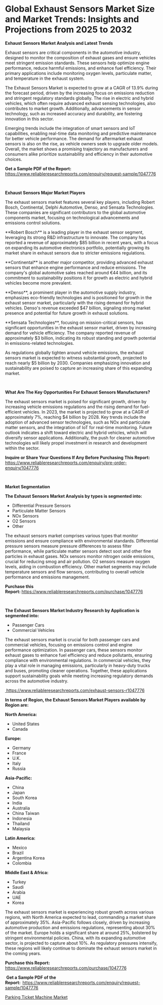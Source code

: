 <p><h1>Global Exhaust Sensors Market Size and Market Trends: Insights and Projections from 2025 to 2032</h1></p><p><strong>Exhaust Sensors Market Analysis and Latest Trends</strong></p>
<p><p>Exhaust sensors are critical components in the automotive industry, designed to monitor the composition of exhaust gases and ensure vehicles meet stringent emission standards. These sensors help optimize engine performance, reduce harmful emissions, and enhance fuel efficiency. Their primary applications include monitoring oxygen levels, particulate matter, and temperature in the exhaust system.</p><p>The Exhaust Sensors Market is expected to grow at a CAGR of 13.9% during the forecast period, driven by the increasing focus on emissions reduction and stringent regulatory standards globally. The rise in electric and hybrid vehicles, which often require advanced exhaust sensing technologies, also contributes to market growth. Additionally, advancements in sensor technology, such as increased accuracy and durability, are fostering innovation in this sector.</p><p>Emerging trends include the integration of smart sensors and IoT capabilities, enabling real-time data monitoring and predictive maintenance for better vehicle performance. The demand for aftermarket exhaust sensors is also on the rise, as vehicle owners seek to upgrade older models. Overall, the market shows a promising trajectory as manufacturers and consumers alike prioritize sustainability and efficiency in their automotive choices.</p></p>
<p><strong>Get a Sample PDF of the Report:&nbsp;</strong> <a href="https://www.reliableresearchreports.com/enquiry/request-sample/1047776?utm_campaign=3009&utm_medium=2&utm_source=Github&utm_content=ia&utm_term=30032025&utm_id=exhaust-sensors">https://www.reliableresearchreports.com/enquiry/request-sample/1047776</a></p>
<p>&nbsp;</p>
<p><strong>Exhaust Sensors Major Market Players</strong></p>
<p><p>The exhaust sensors market features several key players, including Robert Bosch, Continental, Delphi Automotive, Denso, and Sensata Technologies. These companies are significant contributors to the global automotive components market, focusing on technological advancements and emissions control solutions.</p><p>**Robert Bosch** is a leading player in the exhaust sensor segment, leveraging its strong R&D infrastructure to innovate. The company has reported a revenue of approximately $85 billion in recent years, with a focus on expanding its automotive electronics portfolio, potentially growing its market share in exhaust sensors due to stricter emissions regulations.</p><p>**Continental** is another major competitor, providing advanced exhaust sensors that enhance engine performance and reduce emissions. The company's global automotive sales reached around €44 billion, and its commitment to sustainability positions it for growth as electric and hybrid vehicles become more prevalent.</p><p>**Denso**, a prominent player in the automotive supply industry, emphasizes eco-friendly technologies and is positioned for growth in the exhaust sensor market, particularly with the rising demand for hybrid vehicles. Denso's revenue exceeded $47 billion, signaling strong market presence and potential for future growth in exhaust solutions.</p><p>**Sensata Technologies**, focusing on mission-critical sensors, has significant opportunities in the exhaust sensor market, driven by increasing demand for vehicle efficiency. The company reported revenue of approximately $3 billion, indicating its robust standing and growth potential in emissions-related technologies.</p><p>As regulations globally tighten around vehicle emissions, the exhaust sensors market is expected to witness substantial growth, projected to reach nearly $5 billion by 2030. Companies emphasizing innovation and sustainability are poised to capture an increasing share of this expanding market.</p></p>
<p>&nbsp;</p>
<p><strong>What Are The Key Opportunities For Exhaust Sensors Manufacturers?</strong></p>
<p><p>The exhaust sensors market is poised for significant growth, driven by increasing vehicle emissions regulations and the rising demand for fuel-efficient vehicles. In 2023, the market is projected to grow at a CAGR of approximately 7%, reaching $4 billion by 2028. Key trends include the adoption of advanced sensor technologies, such as NOx and particulate matter sensors, and the integration of IoT for real-time monitoring. Future outlook indicates a shift toward electric and hybrid vehicles, which will diversify sensor applications. Additionally, the push for cleaner automotive technologies will likely propel investment in research and development within the sector.</p></p>
<p><strong>Inquire or Share Your Questions If Any Before Purchasing This Report:</strong> <a href="https://www.reliableresearchreports.com/enquiry/pre-order-enquiry/1047776?utm_campaign=3009&utm_medium=2&utm_source=Github&utm_content=ia&utm_term=30032025&utm_id=exhaust-sensors">https://www.reliableresearchreports.com/enquiry/pre-order-enquiry/1047776</a></p>
<p>&nbsp;</p>
<p><strong>Market Segmentation</strong></p>
<p><strong>The Exhaust Sensors Market Analysis by types is segmented into:</strong></p>
<p><ul><li>Differential Pressure Sensors</li><li>Particulate Matter Sensors</li><li>NOx Sensors</li><li>O2 Sensors</li><li>Other</li></ul></p>
<p><p>The exhaust sensors market comprises various types that monitor emissions and ensure compliance with environmental standards. Differential pressure sensors measure pressure differences to assess filter performance, while particulate matter sensors detect soot and other fine particles in exhaust gases. NOx sensors monitor nitrogen oxide emissions, crucial for reducing smog and air pollution. O2 sensors measure oxygen levels, aiding in combustion efficiency. Other market segments may include temperature sensors and flow sensors, contributing to overall vehicle performance and emissions management.</p></p>
<p><strong>Purchase this Report:&nbsp;</strong><a href="https://www.reliableresearchreports.com/purchase/1047776?utm_campaign=3009&utm_medium=2&utm_source=Github&utm_content=ia&utm_term=30032025&utm_id=exhaust-sensors">https://www.reliableresearchreports.com/purchase/1047776</a></p>
<p>&nbsp;</p>
<p><strong>The Exhaust Sensors Market Industry Research by Application is segmented into:</strong></p>
<p><ul><li>Passenger Cars</li><li>Commercial Vehicles</li></ul></p>
<p><p>The exhaust sensors market is crucial for both passenger cars and commercial vehicles, focusing on emissions control and engine performance optimization. In passenger cars, these sensors monitor exhaust gases to enhance fuel efficiency and reduce pollutants, ensuring compliance with environmental regulations. In commercial vehicles, they play a vital role in managing emissions, particularly in heavy-duty trucks and buses, promoting cleaner operations. Together, these applications support sustainability goals while meeting increasing regulatory demands across the automotive industry.</p></p>
<p><a href="https://www.reliableresearchreports.com/exhaust-sensors-r1047776?utm_campaign=3009&utm_medium=2&utm_source=Github&utm_content=ia&utm_term=30032025&utm_id=exhaust-sensors">&nbsp;https://www.reliableresearchreports.com/exhaust-sensors-r1047776</a></p>
<p><strong>In terms of Region, the Exhaust Sensors Market Players available by Region are:</strong></p>
<p>
    <p> <strong> North America: </strong>
        <ul>
            <li>United States</li>
            <li>Canada</li>
        </ul>
        </p> 
    <p> <strong> Europe: </strong>
        <ul>
            <li>Germany</li>
            <li>France</li>
            <li>U.K.</li>
            <li>Italy</li>
            <li>Russia</li>
        </ul>
        </p> 
    <p> <strong> Asia-Pacific: </strong>
        <ul>
            <li>China</li>
            <li>Japan</li>
            <li>South Korea</li>
            <li>India</li>
            <li>Australia</li>
            <li>China Taiwan</li>
            <li>Indonesia</li>
            <li>Thailand</li>
            <li>Malaysia</li>
        </ul>
        </p> 
    <p> <strong> Latin America: </strong>
        <ul>
            <li>Mexico</li>
            <li>Brazil</li>
            <li>Argentina Korea</li>
            <li>Colombia</li>
        </ul>
        </p> 
    <p> <strong> Middle East & Africa: </strong>
        <ul>
            <li>Turkey</li>
            <li>Saudi</li>
            <li>Arabia</li>
            <li>UAE</li>
            <li>Korea</li>
        </ul>
    </p>
    </p>
<p><p>The exhaust sensors market is experiencing robust growth across various regions, with North America expected to lead, commanding a market share of approximately 35%. Asia-Pacific follows closely, driven by increasing automotive production and emissions regulations, representing about 30% of the market. Europe holds a significant share at around 25%, bolstered by stringent environmental policies. China, with its expanding automotive sector, is projected to capture about 10%. As regulatory pressures intensify, these regions will likely continue to dominate the exhaust sensors market in the coming years.</p></p>
<p><strong>Purchase this Report: </strong><a href="https://www.reliableresearchreports.com/purchase/1047776?utm_campaign=3009&utm_medium=2&utm_source=Github&utm_content=ia&utm_term=30032025&utm_id=exhaust-sensors">https://www.reliableresearchreports.com/purchase/1047776</a></p>
<p>&nbsp;<strong>Get a Sample PDF of the Report:&nbsp;&nbsp;</strong><a href="https://www.reliableresearchreports.com/enquiry/request-sample/1047776?utm_campaign=3009&utm_medium=2&utm_source=Github&utm_content=ia&utm_term=30032025&utm_id=exhaust-sensors">https://www.reliableresearchreports.com/enquiry/request-sample/1047776</a></p>
<p><strong></strong></p>
<p><p><a href="https://github.com/lateshab69/Market-Research-Report-List-1/blob/main/parking-ticket-machine-market.md?utm_campaign=3009&utm_medium=2&utm_source=Github&utm_content=ia&utm_term=30032025&utm_id=exhaust-sensors">Parking Ticket Machine Market</a></p></p>
